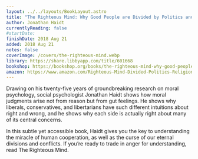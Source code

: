 ```yaml
---
layout: ../../layouts/BookLayout.astro
title: "The Righteous Mind: Why Good People are Divided by Politics and Religion"
author: Jonathan Haidt
currentlyReading: false
#startDate:
finishDate: 2018 Aug 21
added: 2018 Aug 21
notes: false
coverImage: /covers/the-righteous-mind.webp
library: https://share.libbyapp.com/title/601668
bookshop: https://bookshop.org/books/the-righteous-mind-why-good-people-are-divided-by-politics-and-religion-9798200560639/9780307455772
amazon: https://www.amazon.com/Righteous-Mind-Divided-Politics-Religion/dp/0307455777
---
```


Drawing on his twenty-five years of groundbreaking research on moral psychology, social psychologist Jonathan Haidt shows how moral judgments arise not from reason but from gut feelings. He shows why liberals, conservatives, and libertarians have such different intuitions about right and wrong, and he shows why each side is actually right about many of its central concerns.

In this subtle yet accessible book, Haidt gives you the key to understanding the miracle of human cooperation, as well as the curse of our eternal divisions and conflicts. If you’re ready to trade in anger for understanding, read The Righteous Mind.

<!-- ### Notes & Highlights -->
